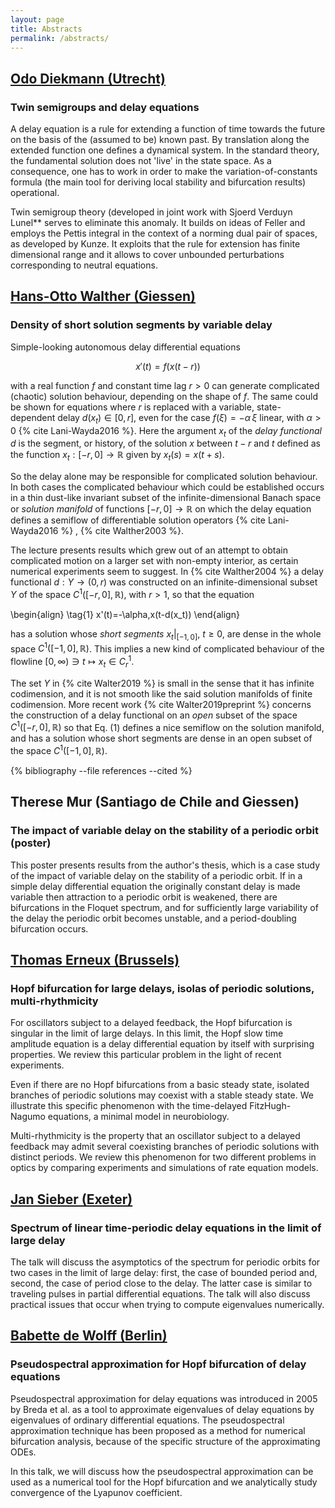```yaml
---
layout: page
title: Abstracts
permalink: /abstracts/
---
```


## [Odo Diekmann (Utrecht)](#diekmann)

### Twin semigroups and delay equations

A delay equation is a rule for extending a function of time towards the future
on the basis of the (assumed to be) known past. By translation along the
extended function one defines a dynamical system. In the standard theory, the
fundamental solution does not 'live' in the state space. As a consequence, one
has to work in order to make the variation-of-constants formula (the main tool
for deriving local stability and bifurcation results) operational.

Twin semigroup theory (developed in joint work with Sjoerd Verduyn Lunel** serves
to eliminate this anomaly. It builds on ideas of Feller and employs the Pettis
integral in the context of a norming dual pair of spaces, as developed by Kunze.
It exploits that the rule for extension has finite dimensional range and it
allows to cover unbounded perturbations corresponding to neutral equations.

## [Hans-Otto Walther (Giessen)](#walther)

### Density of short solution segments by variable delay

Simple-looking autonomous delay differential equations 

$$
x'(t)=f(x(t-r))
$$

with a real function $f$ and constant time lag $r>0$ can generate complicated
(chaotic) solution behaviour, depending on the shape of $f$. The same could be
shown for equations where $r$ is replaced with a variable, state-dependent delay
$d(x_t)\in[0,r]$, even for the case $f(\xi)=-\alpha\,\xi$ linear, with
$\alpha>0$ {% cite Lani-Wayda2016 %}. Here the argument $x_t$ of the _delay functional_ $d$ is
the segment, or history, of the solution $x$ between $t-r$ and $t$ defined as
the function $x_t:[-r,0]\to\mathbb{R}$ given by $x_t(s)=x(t+s)$.

So the delay alone may be responsible for complicated solution behaviour. In
both cases the complicated behaviour which could be established occurs in a thin
dust-like invariant subset of the infinite-dimensional Banach space or
_solution manifold_ of functions $[-r,0]\to\mathbb{R}$ on which the delay
equation defines a semiflow of differentiable solution operators {% cite Lani-Wayda2016 %}
, {% cite Walther2003 %}.

The lecture presents results which grew out of an attempt to obtain complicated
motion on a larger set with non-empty interior, as certain numerical experiments
seem to suggest. In {% cite Walther2004 %} a delay functional $d:Y\to(0,r)$ was
constructed on an infinite-dimensional subset $Y$ of the space
$C^1([-r,0],\mathbb{R})$, with $r>1$, so that the equation

\begin{align}
\tag{1}
x'(t)=-\alpha\,x(t-d(x_t))
\end{align}

has a solution whose _short segments_ $x_t|_{[-1,0]}$,
$t\ge0$, are dense in the whole space $C^1([-1,0],\mathbb{R})$. This implies a
new kind of complicated behaviour of the flowline $[0,\infty)\ni t\mapsto x_t\in
C^1_r$.

The set $Y$ in {% cite Walter2019 %} is small in the sense that it has infinite
codimension, and it is not smooth like the said solution manifolds of finite
codimension. More recent work {% cite Walter2019preprint %} concerns the
construction of a delay functional on an _open_ subset of the space
$C^1([-r,0],\mathbb{R})$ so that Eq. (1) defines a nice semiflow on the solution
manifold, and has a solution whose short segments are dense in an open subset of
the space $C^1([-1,0],\mathbb{R})$.

{% bibliography --file references --cited %}

## Therese Mur (Santiago de Chile and Giessen)

### The impact of variable delay on the stability of a periodic orbit (poster)

This poster presents results from the author's thesis, which is a case study of
the impact of variable delay on the stability of a periodic orbit. If in a
simple delay differential equation the originally constant delay is made
variable then attraction to a periodic orbit is weakened, there are bifurcations
in the Floquet spectrum, and for sufficiently large variability of the delay the
periodic orbit becomes unstable, and a period-doubling bifurcation occurs.

## [Thomas Erneux (Brussels)](#erneux)

### Hopf bifurcation for large delays, isolas of periodic solutions, multi-rhythmicity

For oscillators subject to a delayed feedback, the Hopf bifurcation is singular
in the limit of large delays. In this limit, the Hopf slow time amplitude
equation is a delay differential equation by itself with surprising properties.
We review this particular problem in the light of recent experiments.

Even if there are no Hopf bifurcations from a basic steady state, isolated
branches of periodic solutions may coexist with a stable steady state. We
illustrate this specific phenomenon with the time-delayed FitzHugh-Nagumo
equations, a minimal model in neurobiology.

Multi-rhythmicity is the property that an oscillator subject to a delayed
feedback may admit several coexisting branches of periodic solutions with
distinct periods. We review this phenomenon for two different problems in optics
by comparing experiments and simulations of rate equation models.

## [Jan Sieber (Exeter)](#sieber)

### Spectrum of linear time-periodic delay equations in the limit of large delay

The talk will discuss the asymptotics of the spectrum for periodic orbits for
two cases in the limit of large delay: first, the case of bounded period and,
second, the case of period close to the delay. The latter case is similar to
traveling pulses in partial differential equations. The talk will also discuss
practical issues that occur when trying to compute eigenvalues numerically.

## [Babette de Wolff (Berlin)](#dewolff)

### Pseudospectral approximation for Hopf bifurcation of delay equations

Pseudospectral approximation for delay equations was introduced in 2005 by Breda
et al. as a tool to approximate eigenvalues of delay equations by eigenvalues of
ordinary differential equations. The pseudospectral approximation technique has
been proposed as a method for numerical bifurcation analysis, because of the
specific structure of the approximating ODEs.

In this talk, we will discuss how the pseudospectral approximation can be used
as a numerical tool for the Hopf bifurcation and we analytically study
convergence of the Lyapunov coefficient.
